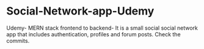 # Social-Network-app-Udemy
Udemy- MERN stack frontend to backend- It is a small social social network app that includes authentication, profiles and forum posts. 
Check the commits.
